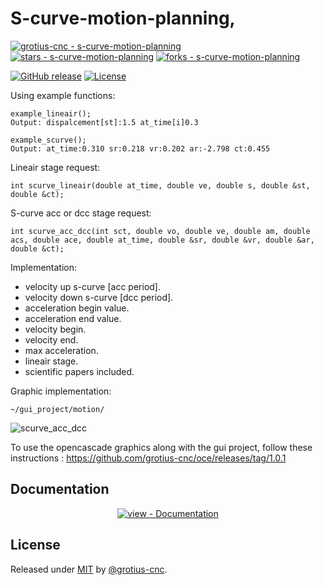 # S-curve-motion-planning, 

[![grotius-cnc - s-curve-motion-planning](https://img.shields.io/static/v1?label=grotius-cnc&message=s-curve-motion-planning&color=blue&logo=github)](https://github.com/grotius-cnc/s-curve-motion-planning "Go to GitHub repo")
[![stars - s-curve-motion-planning](https://img.shields.io/github/stars/grotius-cnc/s-curve-motion-planning?style=social)](https://github.com/grotius-cnc/s-curve-motion-planning)
[![forks - s-curve-motion-planning](https://img.shields.io/github/forks/grotius-cnc/s-curve-motion-planning?style=social)](https://github.com/grotius-cnc/s-curve-motion-planning)

[![GitHub release](https://img.shields.io/github/release/grotius-cnc/s-curve-motion-planning?include_prereleases=&sort=semver&color=blue)](https://github.com/grotius-cnc/s-curve-motion-planning/releases/)
[![License](https://img.shields.io/badge/License-MIT-blue)](#license)

Using example functions:

    example_lineair();
    Output: dispalcement[st]:1.5 at_time[i]0.3
    
    example_scurve();
    Output: at_time:0.310 sr:0.218 vr:0.202 ar:-2.798 ct:0.455
    
Lineair stage request:

    int scurve_lineair(double at_time, double ve, double s, double &st, double &ct);
    
S-curve acc or dcc stage request:

    int scurve_acc_dcc(int sct, double vo, double ve, double am, double acs, double ace, double at_time, double &sr, double &vr, double &ar, double &ct);
    
Implementation:

- velocity up s-curve [acc period].
- velocity down s-curve [dcc period].
- acceleration begin value.
- acceleration end value.
- velocity begin.
- velocity end.
- max acceleration.
- lineair stage.
- scientific papers included.

Graphic implementation:

    ~/gui_project/motion/

![scurve_acc_dcc](https://user-images.githubusercontent.com/44880102/146907278-0098c91a-85bc-44e6-95a0-26e20ad44f95.jpg)

To use the opencascade graphics along with the gui project, follow these instructions : https://github.com/grotius-cnc/oce/releases/tag/1.0.1

</div>

## Documentation

<div align="center">

[![view - Documentation](https://img.shields.io/badge/view-Documentation-blue?style=for-the-badge)](/docs/ "Go to project documentation")

</div>

## License

Released under [MIT](/LICENSE) by [@grotius-cnc](https://github.com/grotius-cnc).

